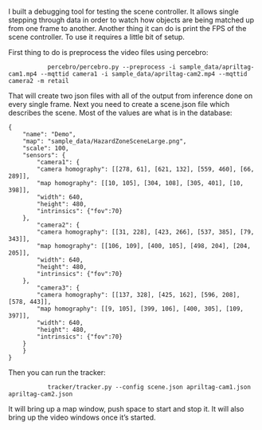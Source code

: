I built a debugging tool for testing the scene controller. It allows single stepping through data in order to watch how objects are being matched up from one frame to another. Another thing it can do is print the FPS of the scene controller. To use it requires a little bit of setup.

First thing to do is preprocess the video files using percebro:

               percebro/percebro.py --preprocess -i sample_data/apriltag-cam1.mp4 --mqttid camera1 -i sample_data/apriltag-cam2.mp4 --mqttid camera2 -m retail

That will create two json files with all of the output from inference done on every single frame. Next you need to create a scene.json file which describes the scene. Most of the values are what is in the database:

    {
        "name": "Demo",
        "map": "sample_data/HazardZoneSceneLarge.png",
        "scale": 100,
        "sensors": {
            "camera1": {
            "camera homography": [[278, 61], [621, 132], [559, 460], [66, 289]],
            "map homography": [[10, 105], [304, 108], [305, 401], [10, 398]],
            "width": 640,
            "height": 480,
            "intrinsics": {"fov":70}
        },
            "camera2": {
            "camera homography": [[31, 228], [423, 266], [537, 385], [79, 343]],
            "map homography": [[106, 109], [400, 105], [498, 204], [204, 205]],
            "width": 640,
            "height": 480,
            "intrinsics": {"fov":70}
        },
            "camera3": {
            "camera homography": [[137, 328], [425, 162], [596, 208], [578, 443]],
            "map homography": [[9, 105], [399, 106], [400, 305], [109, 397]],
            "width": 640,
            "height": 480,
            "intrinsics": {"fov":70}
        }
        }
    }

Then you can run the tracker:

               tracker/tracker.py --config scene.json apriltag-cam1.json apriltag-cam2.json

It will bring up a map window, push space to start and stop it. It will also bring up the video windows once it’s started.
